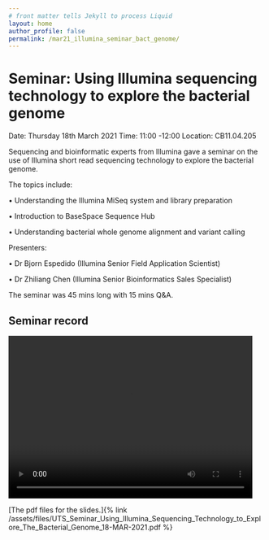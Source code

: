 ```yaml
---
# front matter tells Jekyll to process Liquid
layout: home
author_profile: false
permalink: /mar21_illumina_seminar_bact_genome/
---
```

<h1> Seminar: Using Illumina sequencing technology to explore the bacterial genome </h1>

Date: Thursday 18th March 2021
Time: 11:00 -12:00
Location: CB11.04.205

Sequencing and bioinformatic experts from Illumina gave a seminar on the use of Illumina short read sequencing technology to explore the bacterial genome.

The topics include:

•	Understanding the Illumina MiSeq system and library preparation

•	Introduction to BaseSpace Sequence Hub

•	Understanding bacterial whole genome alignment and variant calling

Presenters:

•	Dr Bjorn Espedido (Illumina Senior Field Application Scientist)

•	Dr Zhiliang Chen (Illumina Senior Bioinformatics Sales Specialist)

The seminar was 45 mins long with 15 mins Q&A.

<h2> Seminar record </h2>

<video width="480" height="320" controls="controls">
  <source src="/assets/img/mar21_seminar_video_1920x1080.mp4" type="video/mp4">
</video>

[The pdf files for the slides.]{% link /assets/files/UTS_Seminar_Using_Illumina_Sequencing_Technology_to_Explore_The_Bacterial_Genome_18-MAR-2021.pdf %}
